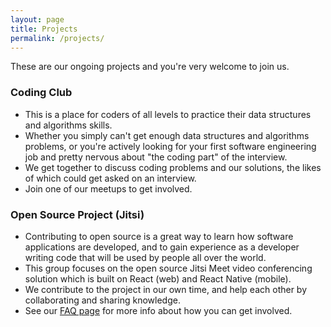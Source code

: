 ```yaml
---
layout: page
title: Projects
permalink: /projects/
---
```


These are our ongoing projects and you're very welcome to join us.

### Coding Club

- This is a place for coders of all levels to practice their data structures and algorithms skills. 
- Whether you simply can't get enough data structures and algorithms problems, or you're actively looking for your first software engineering job and pretty nervous about "the coding part" of the interview.
- We get together to discuss coding problems and our solutions, the likes of which could get asked on an interview.
- Join one of our meetups to get involved.
  
### Open Source Project (Jitsi)

* Contributing to open source is a great way to learn how software applications are developed, and to gain experience as a developer writing code that will be used by people all over the world.
* This group focuses on the open source Jitsi Meet video conferencing solution which is built on React (web) and React Native (mobile).
* We contribute to the project in our own time, and help each other by collaborating and sharing knowledge.
* See our [FAQ page](faq.markdown) for more info about how you can get involved.
